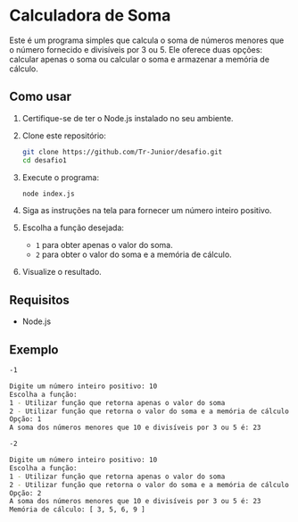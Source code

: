 # Calculadora de Soma

Este é um programa simples que calcula o soma de números menores que o número fornecido e divisíveis por 3 ou 5. Ele oferece duas opções: calcular apenas o soma ou calcular o soma e armazenar a memória de cálculo.

## Como usar

1. Certifique-se de ter o Node.js instalado no seu ambiente.

2. Clone este repositório:

    ```bash
    git clone https://github.com/Tr-Junior/desafio.git
    cd desafio1
    ```

3. Execute o programa:

    ```bash
    node index.js
    ```

4. Siga as instruções na tela para fornecer um número inteiro positivo.

5. Escolha a função desejada:

    - `1` para obter apenas o valor do soma.
    - `2` para obter o valor do soma e a memória de cálculo.

6. Visualize o resultado.

## Requisitos

- Node.js

## Exemplo

```bash
-1

Digite um número inteiro positivo: 10
Escolha a função:
1 - Utilizar função que retorna apenas o valor do soma
2 - Utilizar função que retorna o valor do soma e a memória de cálculo
Opção: 1
A soma dos números menores que 10 e divisíveis por 3 ou 5 é: 23

-2

Digite um número inteiro positivo: 10
Escolha a função:
1 - Utilizar função que retorna apenas o valor do soma
2 - Utilizar função que retorna o valor do soma e a memória de cálculo
Opção: 2
A soma dos números menores que 10 e divisíveis por 3 ou 5 é: 23
Memória de cálculo: [ 3, 5, 6, 9 ]
